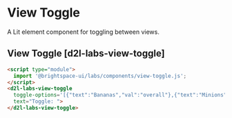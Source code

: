 # View Toggle

A Lit element component for toggling between views.

## View Toggle [d2l-labs-view-toggle]

<!-- docs: demo code -->
```html
<script type="module">
  import '@brightspace-ui/labs/components/view-toggle.js';
</script>
<d2l-labs-view-toggle
  toggle-options='[{"text":"Bananas","val":"overall"},{"text":"Minions","val":"minios"},{"text":"Pyjamas","val":"subject"}]'
  text="Toggle: ">
</d2l-labs-view-toggle>
```
